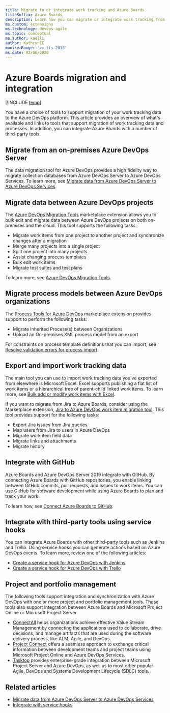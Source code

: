 ```yaml
---
title: Migrate to or integrate work tracking and Azure Boards
titleSuffix: Azure Boards
description: Learn how you can migrate or integrate work tracking from other software applications to Azure Boards 
ms.custom: extensions
ms.technology: devops-agile
ms.topic: conceptual
ms.author: kaelli
author: KathrynEE
monikerRange: '>= tfs-2013'
ms.date: 02/06/2020
---
```


# Azure Boards migration and integration 

[!INCLUDE [temp](../includes/version-all.md)]

You have a choice of tools to support migration of your work tracking data to the Azure DevOps platform. This article provides an overview of what's available and links to tools that support migration of work tracking data and processes. In addition, you can integrate Azure Boards with a number of third-party tools. 

## Migrate from an on-premises Azure DevOps Server

The data migration tool for Azure DevOps provides a high fidelity way to migrate collection databases from Azure DevOps Server to Azure DevOps Services. To learn more, see [Migrate data from Azure DevOps Server to Azure DevOps Services](../../migrate/migration-overview.md).

## Migrate data between Azure DevOps projects

The [Azure DevOps Migration Tools](https://marketplace.visualstudio.com/items?itemName=nkdagility.vsts-sync-migration) marketplace extension allows you to bulk edit and migrate data between Azure DevOps projects on both on-premises and the cloud. This tool supports the following tasks:  
- Migrate work items from one project to another project and synchronize changes after a migration
- Merge many projects into a single project
- Split one project into many projects
- Assist changing process templates
- Bulk edit work items
- Migrate test suites and test plans 

To learn more, see [Azure DevOps Migration Tools](https://nkdagility.github.io/azure-devops-migration-tools/).

## Migrate process models between Azure DevOps organizations

The [Process Tools for Azure DevOps](https://marketplace.visualstudio.com/items?itemName=nkdagility.processtemplate) marketplace extension provides support to perform the following tasks:  
- Migrate Inherited Process(s) between Organizations
- Upload an On-premises XML process model from an export 

For constraints on process template definitions that you can import, see [Resolve validation errors for process import](../../organizations/settings/work/import-process/resolve-errors.md).

## Export and import work tracking data

The main tool you can use to import work tracking data you've exported from elsewhere is Microsoft Excel. Excel supports publishing a flat list of work items or a hierarchical tree of parent-child linked work items. To learn more, see [Bulk add or modify work items with Excel](../backlogs/office/bulk-add-modify-work-items-excel.md).

If you want to migrate from Jira to Azure Boards, consider using the Marketplace extension, [Jira to Azure DevOps work item migration tool](https://marketplace.visualstudio.com/items?itemName=solidify.jira-devops-migration). This tool provides support for the following tasks:  
- Export Jira issues from Jira queries  
- Map users from Jira to users in Azure DevOps 
- Migrate work item field data  
- Migrate links and attachments 
- Migrate history  

## Integrate with GitHub

Azure Boards and Azure DevOps Server 2019 integrate with GitHub. By connecting Azure Boards with GitHub repositories, you enable linking between GitHub commits, pull requests, and issues to work items. You can use GitHub for software development while using Azure Boards to plan and track your work.

To learn how, see [Connect Azure Boards to GitHub](../github/connect-to-github.md).
 
## Integrate with third-party tools using service hooks

You can integrate Azure Boards with other third-party tools such as Jenkins and Trello. Using service hooks you can generate actions based on Azure DevOps events. To learn more, review one of the following articles: 
-  [Create a service hook for Azure DevOps with Jenkins](../../service-hooks/services/jenkins.md) 
-  [Create a service hook for Azure DevOps with Trello](../../service-hooks/services/trello.md)

## Project and portfolio management  

The following tools support integration and synchronization with Azure DevOps with one or more project and portfolio management tools. These tools also support integration between Azure Boards and Microsoft Project Online or Microsoft Project Server. 

- [ConnectAll](https://www.connectall.com/) helps organizations achieve effective Value Stream Management by connecting the applications used to collaborate, drive decisions, and manage artifacts that are used during the software delivery process, like ALM, Agile, and DevOps. 
- [Project Connect](https://us.wicresoft.com/projectconnect/) offers a seamless approach to exchange critical information between development teams and project teams using Microsoft Project Online and Azure DevOps Services.
- [Tasktop](http://www.tasktop.com/products) provides enterprise-grade integration between Microsoft Project Server and Azure DevOps, as well as to most other popular Agile, DevOps and Systems Development Lifecycle (SDLC) tools. 


## Related articles

- [Migrate data from Azure DevOps Server to Azure DevOps Services](../../migrate/migration-overview.md)
- [Integrate with service hooks](../../service-hooks/overview.md)


 